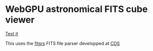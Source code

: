 # WebGPU astronomical FITS cube viewer

[Test it](https://alasky.cds.unistra.fr/cubes-samples/)

This uses the [fitsrs](https://github.com/cds-astro/fitsrs) FITS file parser developped at [CDS](https://github.com/cds-astro)

